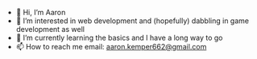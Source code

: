 - 👋 Hi, I’m Aaron
- 👀 I’m interested in web development and (hopefully) dabbling in game development as well
- 🌱 I’m currently learning the basics and I have a long way to go
- 📫 How to reach me email: aaron.kemper662@gmail.com

<!---
Akemper662/Akemper662 is a ✨ special ✨ repository because its `README.md` (this file) appears on your GitHub profile.
You can click the Preview link to take a look at your changes.
--->
